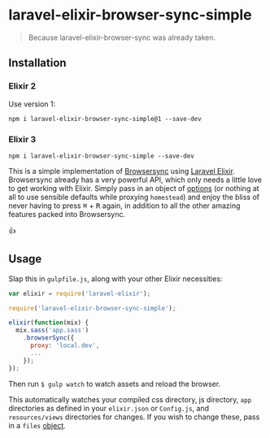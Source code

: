 # laravel-elixir-browser-sync-simple

> Because laravel-elixir-browser-sync was already taken.

## Installation

### Elixir 2

Use version 1:
```
npm i laravel-elixir-browser-sync-simple@1 --save-dev
```

### Elixir 3

```
npm i laravel-elixir-browser-sync-simple --save-dev
```

This is a simple implementation of [Browsersync](http://www.browsersync.io/) using [Laravel Elixir](http://laravel.com/docs/elixir). Browsersync already has a very powerful API, which only needs a little love to get working with Elixir. Simply pass in an object of [options](http://www.browsersync.io/docs/options/) (or nothing at all to use sensible defaults while proxying `homestead`) and enjoy the bliss of never having to press <kbd>⌘</kbd> + <kbd>R</kbd> again, in addition to all the other amazing features packed into Browsersync.

:thumbsup:

## Usage

Slap this in `gulpfile.js`, along with your other Elixir necessities:

```JavaScript
var elixir = require('laravel-elixir');

require('laravel-elixir-browser-sync-simple');

elixir(function(mix) {
  mix.sass('app.sass')
    .browserSync({
      proxy: 'local.dev',
      ...
    });
});
```

Then run `$ gulp watch` to watch assets and reload the browser.

This automatically watches your compiled css directory, js directory, `app` directories as defined in your `elixir.json` or `Config.js`, and `resources/views` directories for changes. If you wish to change these, pass in a `files` [object](http://www.browsersync.io/docs/options/#option-files).
